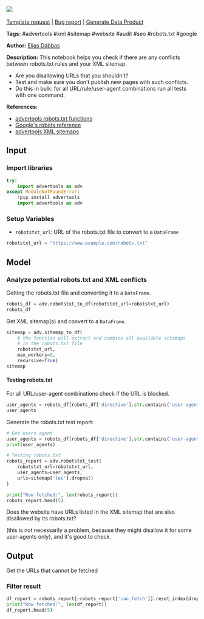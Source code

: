 <a href="https://app.naas.ai/user-redirect/naas/downloader?url=https://raw.githubusercontent.com/jupyter-naas/awesome-notebooks/master/Advertools/Advertools_Audit_robots_txt_and_xml_sitemap_issues.ipynb" target="_parent"><img src="https://naasai-public.s3.eu-west-3.amazonaws.com/open_in_naas.svg"/></a><br><br><a href="https://github.com/jupyter-naas/awesome-notebooks/issues/new?assignees=&labels=&template=template-request.md&title=Tool+-+Action+of+the+notebook+">Template request</a> | <a href="https://github.com/jupyter-naas/awesome-notebooks/issues/new?assignees=&labels=bug&template=bug_report.md&title=Advertools+-+Audit+robots+txt+and+xml+sitemap+issues:+Error+short+description">Bug report</a> | <a href="https://app.naas.ai/user-redirect/naas/downloader?url=https://raw.githubusercontent.com/jupyter-naas/awesome-notebooks/master/Naas/Naas_Start_data_product.ipynb" target="_parent">Generate Data Product</a>

**Tags:** #advertools #xml #sitemap #website #audit #seo #robots.txt #google

**Author:** [Elias Dabbas](https://www.linkedin.com/in/eliasdabbas/)

**Description:** This notebook helps you check if there are any conflicts between robots.txt rules and your XML sitemap.

* Are you disallowing URLs that you shouldn't?
* Test and make sure you don't publish new pages with such conflicts.
* Do this in bulk: for all URL/rule/user-agent combinations run all tests with one command.

**References:**
- [advertools robots.txt functions](https://advertools.readthedocs.io/en/master/advertools.robotstxt.html)
- [Google's robots reference](https://developers.google.com/search/docs/crawling-indexing/robots/robots_txt)
- [advertools XML sitemaps](https://advertools.readthedocs.io/en/master/advertools.sitemaps.html)

## Input

### Import libraries


```python
try:
    import advertools as adv
except ModuleNotFoundError:
    !pip install advertools
    import advertools as adv
```

### Setup Variables
- `robotstxt_url`: URL of the robots.txt file to convert to a `DataFrame`


```python
robotstxt_url = "https://www.example.com/robots.txt"
```

## Model

### Analyze potential robots.txt and XML conflicts

Getting the robots.txt file and converting it to a `DataFrame`.


```python
robots_df = adv.robotstxt_to_df(robotstxt_url=robotstxt_url)
robots_df
```

Get XML sitemap(s) and convert to a `DataFrame`.


```python
sitemap = adv.sitemap_to_df(
    # the function will extract and combine all available sitemaps
    # in the robots.txt file
    robotstxt_url,
    max_workers=8,
    recursive=True)
sitemap
```

#### Testing robots.txt
For all URL/user-agent combinations check if the URL is blocked.


```python
user_agents = robots_df[robots_df['directive'].str.contains('user-agent', case=False)]['content']
user_agents
```

Generate the robots.txt test report:


```python
# Get users agent
user_agents = robots_df[robots_df['directive'].str.contains('user-agent', case=False)]['content']
print(user_agents)

# Testing robots.txt
robots_report = adv.robotstxt_test(
    robotstxt_url=robotstxt_url,
    user_agents=user_agents,
    urls=sitemap['loc'].dropna()
)

print("Row fetched:", len(robots_report))
robots_report.head(5)
```

Does the website have URLs listed in the XML sitemap that are also disallowed by its robots.txt?

(this is not necessarily a problem, because they might disallow it for some user-agents only), and it's good to check.

## Output

Get the URLs that cannot be fetched

### Filter result


```python
df_report = robots_report[~robots_report['can_fetch']].reset_index(drop=True)
print("Row fetched:", len(df_report))
df_report.head(5)
```
